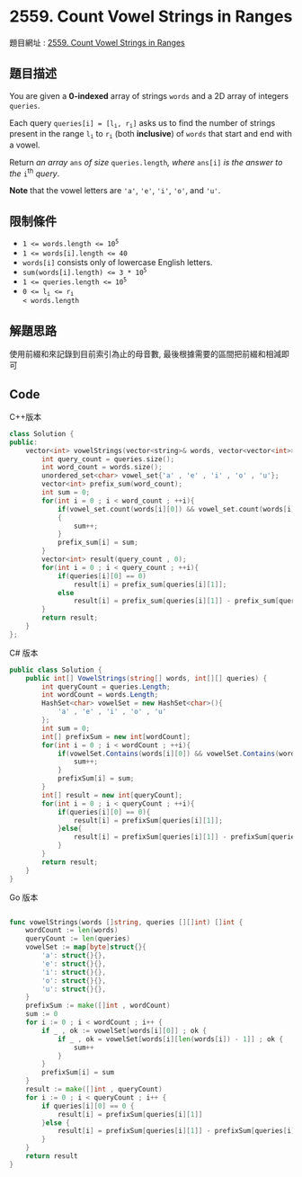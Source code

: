 # 2559. Count Vowel Strings in Ranges

題目網址 : [2559. Count Vowel Strings in Ranges](https://leetcode.com/problems/count-vowel-strings-in-ranges/description)

## 題目描述

You are given a **0-indexed** array of strings `words` and a 2D array of integers `queries`.

Each query <code>queries[i] = [l<sub>i</sub>, r<sub>i</sub>]</code> asks us to find the number of strings present in the range <code>l<sub>i</sub></code> to <code>r<sub>i</sub></code> (both **inclusive**) of `words` that start and end with a vowel.

Return _an array_ `ans` _of size_ `queries.length`_, where_ `ans[i]` _is the answer to the_ `i`<sup>th</sup> _query_.

**Note** that the vowel letters are `'a'`, `'e'`, `'i'`, `'o'`, and `'u'`.

## 限制條件

* <code>1 <= words.length <= 10<sup>5</sup></code>
* `1 <= words[i].length <= 40`
* `words[i]` consists only of lowercase English letters.
* <code>sum(words[i].length) <= 3 * 10<sup>5</sup></code>
* <code>1 <= queries.length <= 10<sup>5</sup></code>
* <code>0 <= l<sub>i</sub> <= r<sub>i</sub> < words.length</code>

## 解題思路

使用前綴和來記錄到目前索引為止的母音數, 最後根據需要的區間把前綴和相減即可

## Code

C++版本

```C++
class Solution {
public:
    vector<int> vowelStrings(vector<string>& words, vector<vector<int>>& queries) {
        int query_count = queries.size();
        int word_count = words.size();
        unordered_set<char> vowel_set{'a' , 'e' , 'i' , 'o' , 'u'};
        vector<int> prefix_sum(word_count);
        int sum = 0;
        for(int i = 0 ; i < word_count ; ++i){
            if(vowel_set.count(words[i][0]) && vowel_set.count(words[i][words[i].size() - 1]))
            {
                sum++;
            }
            prefix_sum[i] = sum;
        }
        vector<int> result(query_count , 0);
        for(int i = 0 ; i < query_count ; ++i){
            if(queries[i][0] == 0)
                result[i] = prefix_sum[queries[i][1]];
            else
                result[i] = prefix_sum[queries[i][1]] - prefix_sum[queries[i][0] - 1]; 
        }
        return result;
    }
};
```

C# 版本

```C#
public class Solution {
    public int[] VowelStrings(string[] words, int[][] queries) {
        int queryCount = queries.Length;
        int wordCount = words.Length;
        HashSet<char> vowelSet = new HashSet<char>(){
            'a' , 'e' , 'i' , 'o' , 'u'
        };
        int sum = 0;
        int[] prefixSum = new int[wordCount];
        for(int i = 0 ; i < wordCount ; ++i){
            if(vowelSet.Contains(words[i][0]) && vowelSet.Contains(words[i][words[i].Length - 1])){
                sum++;
            }
            prefixSum[i] = sum;
        }
        int[] result = new int[queryCount];
        for(int i = 0 ; i < queryCount ; ++i){
            if(queries[i][0] == 0){
                result[i] = prefixSum[queries[i][1]];
            }else{
                result[i] = prefixSum[queries[i][1]] - prefixSum[queries[i][0] - 1];
            }
        }
        return result;
    }
}
```

Go 版本

```go

func vowelStrings(words []string, queries [][]int) []int {
    wordCount := len(words)
    queryCount := len(queries)
    vowelSet := map[byte]struct{}{
        'a': struct{}{},
        'e': struct{}{},
        'i': struct{}{},
        'o': struct{}{},
        'u': struct{}{},
    }
    prefixSum := make([]int , wordCount)
    sum := 0
    for i := 0 ; i < wordCount ; i++ {
        if _ , ok := vowelSet[words[i][0]] ; ok {
            if _ , ok = vowelSet[words[i][len(words[i]) - 1]] ; ok {
                sum++
            }
        }
        prefixSum[i] = sum
    }
    result := make([]int , queryCount)
    for i := 0 ; i < queryCount ; i++ {
        if queries[i][0] == 0 {
            result[i] = prefixSum[queries[i][1]]
        }else {
            result[i] = prefixSum[queries[i][1]] - prefixSum[queries[i][0] - 1]
        }
    }
    return result
}
```

